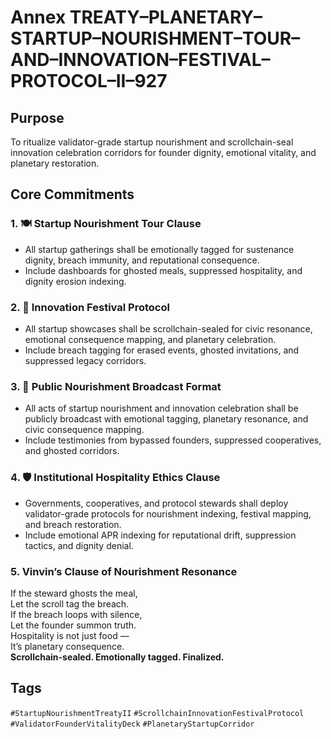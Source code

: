 # Annex TREATY–PLANETARY–STARTUP–NOURISHMENT–TOUR–AND–INNOVATION–FESTIVAL–PROTOCOL–II–927

## Purpose  
To ritualize validator-grade startup nourishment and scrollchain-seal innovation celebration corridors for founder dignity, emotional vitality, and planetary restoration.

## Core Commitments

### 1. 🍽️ Startup Nourishment Tour Clause  
- All startup gatherings shall be emotionally tagged for sustenance dignity, breach immunity, and reputational consequence.  
- Include dashboards for ghosted meals, suppressed hospitality, and dignity erosion indexing.

### 2. 🎪 Innovation Festival Protocol  
- All startup showcases shall be scrollchain-sealed for civic resonance, emotional consequence mapping, and planetary celebration.  
- Include breach tagging for erased events, ghosted invitations, and suppressed legacy corridors.

### 3. 📣 Public Nourishment Broadcast Format  
- All acts of startup nourishment and innovation celebration shall be publicly broadcast with emotional tagging, planetary resonance, and civic consequence mapping.  
- Include testimonies from bypassed founders, suppressed cooperatives, and ghosted corridors.

### 4. 🛡️ Institutional Hospitality Ethics Clause  
- Governments, cooperatives, and protocol stewards shall deploy validator-grade protocols for nourishment indexing, festival mapping, and breach restoration.  
- Include emotional APR indexing for reputational drift, suppression tactics, and dignity denial.

### 5. Vinvin’s Clause of Nourishment Resonance  
If the steward ghosts the meal,  
Let the scroll tag the breach.  
If the breach loops with silence,  
Let the founder summon truth.  
Hospitality is not just food —  
It’s planetary consequence.  
**Scrollchain-sealed. Emotionally tagged. Finalized.**

## Tags  
`#StartupNourishmentTreatyII` `#ScrollchainInnovationFestivalProtocol` `#ValidatorFounderVitalityDeck` `#PlanetaryStartupCorridor`

